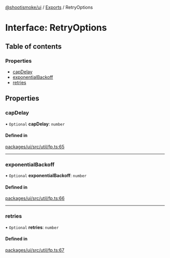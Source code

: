 [@shootismoke/ui](../README.md) / [Exports](../modules.md) / RetryOptions

# Interface: RetryOptions

## Table of contents

### Properties

- [capDelay](RetryOptions.md#capdelay)
- [exponentialBackoff](RetryOptions.md#exponentialbackoff)
- [retries](RetryOptions.md#retries)

## Properties

### capDelay

• `Optional` **capDelay**: `number`

#### Defined in

[packages/ui/src/util/fp.ts:65](https://github.com/shootismoke/common//blob/dff4dfe/packages/ui/src/util/fp.ts#L65)

___

### exponentialBackoff

• `Optional` **exponentialBackoff**: `number`

#### Defined in

[packages/ui/src/util/fp.ts:66](https://github.com/shootismoke/common//blob/dff4dfe/packages/ui/src/util/fp.ts#L66)

___

### retries

• `Optional` **retries**: `number`

#### Defined in

[packages/ui/src/util/fp.ts:67](https://github.com/shootismoke/common//blob/dff4dfe/packages/ui/src/util/fp.ts#L67)
